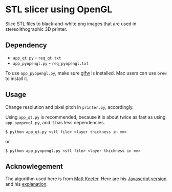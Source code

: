 # STL slicer using OpenGL #

Slice STL files to black-and-white png images that are used in stereolithographic 3D printer.

## Dependency

* `app_qt.py` - `req_qt.txt`
* `app_pyopengl.py` - `req_pyopengl.txt`

To use `app_pyopengl.py`, make sure [glfw](http://www.glfw.org/download.html) is installed. Mac users can use `brew` to install it. 

## Usage

Change resolution and pixel pitch in `printer.py`, accordingly.

Using `app_qt.py` is recommended, because it is about twice as fast as using `app_pyopengl.py`, and it has less dependencies. 

```
$ python app_qt.py <stl file> <layer thickness in mm>
```

or

```
$ python app_pyopengl.py <stl file> <layer thickness in mm>
```

## Acknowlegement

The algorithm used here is from [Matt Keeter](https://github.com/mkeeter). Here are his [Javascript version](https://github.com/Formlabs/hackathon-slicer) and his [explanation](http://www.mattkeeter.com/projects/dlp/).



